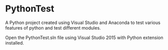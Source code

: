 # PythonTest
A Python project created using Visual Studio and Anaconda to test various features of python and test different modules.

Open the PythonTest.sln file using Visual Studio 2015 with Python extension installed.
